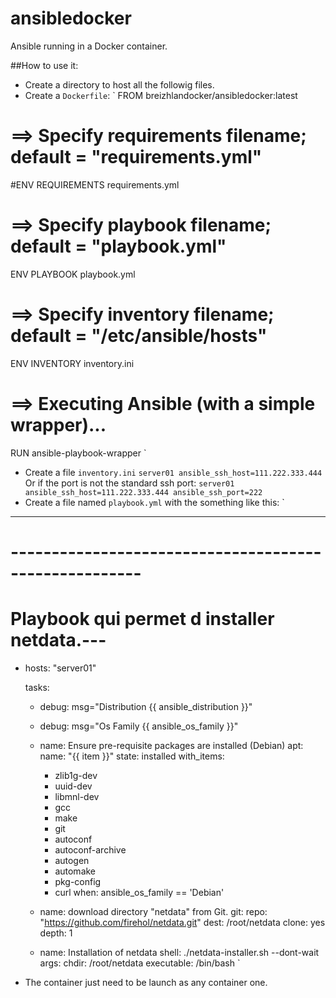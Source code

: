 # ansibledocker
Ansible running in a Docker container.

##How to use it:
- Create a directory to host all the followig files.
- Create a `Dockerfile`:
`
FROM breizhlandocker/ansibledocker:latest

# ==> Specify requirements filename;  default = "requirements.yml"
#ENV REQUIREMENTS  requirements.yml

# ==> Specify playbook filename;      default = "playbook.yml"
ENV PLAYBOOK      playbook.yml

# ==> Specify inventory filename;     default = "/etc/ansible/hosts"
ENV INVENTORY     inventory.ini

# ==> Executing Ansible (with a simple wrapper)...
RUN ansible-playbook-wrapper
`
- Create a file `inventory.ini`
`
server01 ansible_ssh_host=111.222.333.444
`
Or if the port is not the standard ssh port:
`
server01 ansible_ssh_host=111.222.333.444 ansible_ssh_port=222
`
- Create a file named `playbook.yml` with the something like this:
`
---
# ------------------------------------------------------
# Playbook qui permet d installer netdata.---
- hosts: "server01"

  tasks:
  - debug: msg="Distribution {{ ansible_distribution }}"
  - debug: msg="Os Family {{ ansible_os_family }}"
  - name: Ensure pre-requisite packages are installed (Debian)
    apt:
      name: "{{ item }}"
      state: installed
    with_items:
      - zlib1g-dev
      - uuid-dev
      - libmnl-dev
      - gcc
      - make
      - git
      - autoconf
      - autoconf-archive
      - autogen
      - automake
      - pkg-config
      - curl
    when: ansible_os_family == 'Debian'

  - name: download directory "netdata" from Git.
    git:
      repo: "https://github.com/firehol/netdata.git"
      dest: /root/netdata
      clone: yes
      depth: 1

  - name: Installation of netdata
    shell: ./netdata-installer.sh --dont-wait
    args:
      chdir: /root/netdata
      executable: /bin/bash
`
- The container just need to be launch as any container one.
